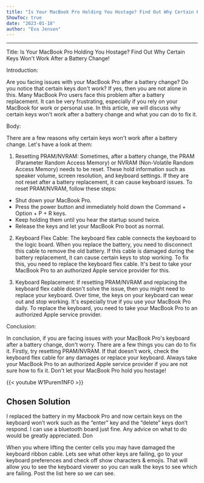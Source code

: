```yaml
---
title: "Is Your MacBook Pro Holding You Hostage? Find Out Why Certain Keys Won't Work After a Battery Change!"
ShowToc: true 
date: "2023-01-18"
author: "Eva Jensen"
---
```

*****
Title: Is Your MacBook Pro Holding You Hostage? Find Out Why Certain Keys Won't Work After a Battery Change!

Introduction:

Are you facing issues with your MacBook Pro after a battery change? Do you notice that certain keys don't work? If yes, then you are not alone in this. Many MacBook Pro users face this problem after a battery replacement. It can be very frustrating, especially if you rely on your MacBook for work or personal use. In this article, we will discuss why certain keys won't work after a battery change and what you can do to fix it.

Body:

There are a few reasons why certain keys won't work after a battery change. Let's have a look at them:

1. Resetting PRAM/NVRAM:
Sometimes, after a battery change, the PRAM (Parameter Random Access Memory) or NVRAM (Non-Volatile Random Access Memory) needs to be reset. These hold information such as speaker volume, screen resolution, and keyboard settings. If they are not reset after a battery replacement, it can cause keyboard issues. To reset PRAM/NVRAM, follow these steps:

- Shut down your MacBook Pro.
- Press the power button and immediately hold down the Command + Option + P + R keys.
- Keep holding them until you hear the startup sound twice.
- Release the keys and let your MacBook Pro boot as normal.

2. Keyboard Flex Cable:
The keyboard flex cable connects the keyboard to the logic board. When you replace the battery, you need to disconnect this cable to remove the old battery. If this cable is damaged during the battery replacement, it can cause certain keys to stop working. To fix this, you need to replace the keyboard flex cable. It's best to take your MacBook Pro to an authorized Apple service provider for this.

3. Keyboard Replacement:
If resetting PRAM/NVRAM and replacing the keyboard flex cable doesn't solve the issue, then you might need to replace your keyboard. Over time, the keys on your keyboard can wear out and stop working. It's especially true if you use your MacBook Pro daily. To replace the keyboard, you need to take your MacBook Pro to an authorized Apple service provider.

Conclusion:

In conclusion, if you are facing issues with your MacBook Pro's keyboard after a battery change, don't worry. There are a few things you can do to fix it. Firstly, try resetting PRAM/NVRAM. If that doesn't work, check the keyboard flex cable for any damages or replace your keyboard. Always take your MacBook Pro to an authorized Apple service provider if you are not sure how to fix it. Don't let your MacBook Pro hold you hostage!

{{< youtube W1Purem1NF0 >}} 



## Chosen Solution
 I replaced the battery in my Macbook Pro and now certain keys on the keyboard won’t work such as the “enter” key and the “delete” keys don’t respond. I can use a bluetooth board just fine. Any advice on what to do would be greatly appreciated.
Don

 When you where lifting the center cells you may have damaged the keyboard ribbon cable.
Lets see what other keys are failing, go to your keyboard preferences and check off show characters & emojis. That will allow you to see the keyboard viewer so you can walk the keys to see which are failing. Post the list here so we can see.




